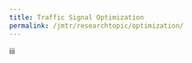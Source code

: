 ```yaml
---
title: Traffic Signal Optimization
permalink: /jmtr/researchtopic/optimization/
---
```



<style>
.intro{
font-family:times;
font-size:21px;
}
</style>

iii